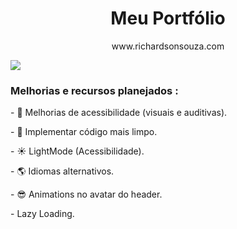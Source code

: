 <h1 align="center">Meu Portfólio</h1>
<p align="center" >www.richardsonsouza.com</p>
<img align="center" src="https://github.com/Risxard/risxard.github.io/assets/88140056/491dbff2-2809-47a6-af82-c81e98ef6d25" width="auto" height="auto">


<h3 align="left">Melhorias e recursos planejados :</h3>

<p>- 🦾 Melhorias de acessibilidade (visuais e auditivas).</p>
<p>- 📃 Implementar código mais limpo.</p>
<p>- ☀️ LightMode (Acessibilidade).</p>
<p>- 🌎 Idiomas alternativos.</p>
<p>- 😎 Animations no avatar do header.</p>
<p>- Lazy Loading.</p>

